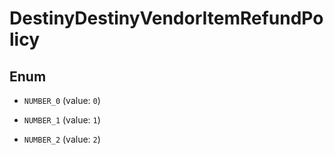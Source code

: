 
# DestinyDestinyVendorItemRefundPolicy

## Enum


* `NUMBER_0` (value: `0`)

* `NUMBER_1` (value: `1`)

* `NUMBER_2` (value: `2`)



